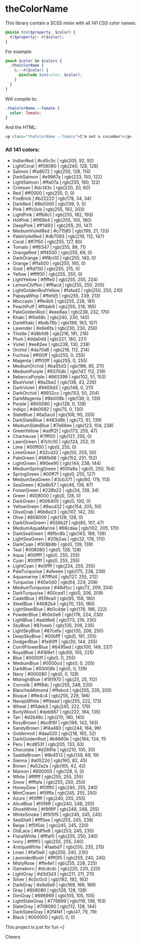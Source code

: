 # theColorName

This library contain a SCSS mixin with all 141 CSS color names:

```scss
@mixin tcn($property, $color) {
  #{$property}: #{$color};
}
```
For example:
```scss
@each $color in $colors {
  .theColorName {
    &.--#{$color} {
      @include tcn(color, $color);
    }
  }
}
```
Will compile to:
```css
.theColorName.--Tomato {
  color: Tomato;
}
```
And the HTML:
```html
<p class="theColorName --Tomato">I'm not a cucumber!</p>
```

### All 141 colors:

<ul class="table-of-content">
  <li>IndianRed | #cd5c5c | rgb(205, 92, 92)</li>
  <li>LightCoral | #f08080 | rgb(240, 128, 128)</li>
  <li>Salmon | #fa8072 | rgb(250, 128, 114)</li>
  <li>DarkSalmon | #e9967a | rgb(233, 150, 122)</li>
  <li>LightSalmon | #ffa07a | rgb(255, 160, 122)</li>
  <li>Crimson | #dc143c | rgb(220, 20, 60)</li>
  <li>Red | #ff0000 | rgb(255, 0, 0)</li>
  <li>FireBrick | #b22222 | rgb(178, 34, 34)</li>
  <li>DarkRed | #8b0000 | rgb(139, 0, 0)</li>
  <li>Pink | #ffc0cb | rgb(255, 192, 203)</li>
  <li>LightPink | #ffb6c1 | rgb(255, 182, 193)</li>
  <li>HotPink | #ff69b4 | rgb(255, 105, 180)</li>
  <li>DeepPink | #ff1493 | rgb(255, 20, 147)</li>
  <li>MediumVioletRed | #c71585 | rgb(199, 21, 133)</li>
  <li>PaleVioletRed | #db7093 | rgb(219, 112, 147)</li>
  <li>Coral | #ff7f50 | rgb(255, 127, 80)</li>
  <li>Tomato | #ff6347 | rgb(255, 99, 71)</li>
  <li>OrangeRed | #ff4500 | rgb(255, 69, 0)</li>
  <li>DarkOrange | #ff8c00 | rgb(255, 140, 0)</li>
  <li>Orange | #ffa500 | rgb(255, 165, 0)</li>
  <li>Gold | #ffd700 | rgb(255, 215, 0)</li>
  <li>Yellow | #ffff00 | rgb(255, 255, 0)</li>
  <li>LightYellow | #ffffe0 | rgb(255, 255, 224)</li>
  <li>LemonChiffon | #fffacd | rgb(255, 250, 205)</li>
  <li>LightGoldenRodYellow | #fafad2 | rgb(250, 250, 210)</li>
  <li>PapayaWhip | #ffefd5 | rgb(255, 239, 213)</li>
  <li>Moccasin | #ffe4b5 | rgb(255, 228, 181)</li>
  <li>PeachPuff | #ffdab9 | rgb(255, 218, 185)</li>
  <li>PaleGoldenRod | #eee8aa | rgb(238, 232, 170)</li>
  <li>Khaki | #f0e68c | rgb(240, 230, 140)</li>
  <li>DarkKhaki | #bdb76b | rgb(189, 183, 107)</li>
  <li>Lavender | #e6e6fa | rgb(230, 230, 250)</li>
  <li>Thistle | #d8bfd8 | rgb(216, 191, 216)</li>
  <li>Plum | #dda0dd | rgb(221, 160, 221)</li>
  <li>Violet | #ee82ee | rgb(238, 130, 238)</li>
  <li>Orchid | #da70d6 | rgb(218, 112, 214)</li>
  <li>Fuchsia | #ff00ff | rgb(255, 0, 255)</li>
  <li>Magenta | #ff00ff | rgb(255, 0, 255)</li>
  <li>MediumOrchid | #ba55d3 | rgb(186, 85, 211)</li>
  <li>MediumPurple | #9370db | rgb(147, 112, 219)</li>
  <li>RebeccaPurple | #663399 | rgb(102, 51, 153)</li>
  <li>BlueViolet | #8a2be2 | rgb(138, 43, 226)</li>
  <li>DarkViolet | #9400d3 | rgb(148, 0, 211)</li>
  <li>DarkOrchid | #9932cc | rgb(153, 50, 204)</li>
  <li>DarkMagenta | #8b008b | rgb(139, 0, 139)</li>
  <li>Purple | #800080 | rgb(128, 0, 128)</li>
  <li>Indigo | #4b0082 | rgb(75, 0, 130)</li>
  <li>SlateBlue | #6a5acd | rgb(106, 90, 205)</li>
  <li>DarkSlateBlue | #483d8b | rgb(72, 61, 139)</li>
  <li>MediumSlateBlue | #7b68ee | rgb(123, 104, 238)</li>
  <li>GreenYellow | #adff2f | rgb(173, 255, 47)</li>
  <li>Chartreuse | #7fff00 | rgb(127, 255, 0)</li>
  <li>LawnGreen | #7cfc00 | rgb(124, 252, 0)</li>
  <li>Lime | #00ff00 | rgb(0, 255, 0)</li>
  <li>LimeGreen | #32cd32 | rgb(50, 205, 50)</li>
  <li>PaleGreen | #98fb98 | rgb(152, 251, 152)</li>
  <li>LightGreen | #90ee90 | rgb(144, 238, 144)</li>
  <li>MediumSpringGreen | #00fa9a | rgb(0, 250, 154)</li>
  <li>SpringGreen | #00ff7f | rgb(0, 255, 127)</li>
  <li>MediumSeaGreen | #3cb371 | rgb(60, 179, 113)</li>
  <li>SeaGreen | #2e8b57 | rgb(46, 139, 87)</li>
  <li>ForestGreen | #228b22 | rgb(34, 139, 34)</li>
  <li>Green | #008000 | rgb(0, 128, 0)</li>
  <li>DarkGreen | #006400 | rgb(0, 100, 0)</li>
  <li>YellowGreen | #9acd32 | rgb(154, 205, 50)</li>
  <li>OliveDrab | #6b8e23 | rgb(107, 142, 35)</li>
  <li>Olive | #808000 | rgb(128, 128, 0)</li>
  <li>DarkOliveGreen | #556b2f | rgb(85, 107, 47)</li>
  <li>MediumAquaMarine | #66cdaa | rgb(102, 205, 170)</li>
  <li>DarkSeaGreen | #8fbc8b | rgb(143, 188, 139)</li>
  <li>LightSeaGreen | #20b2aa | rgb(32, 178, 170)</li>
  <li>DarkCyan | #008b8b | rgb(0, 139, 139)</li>
  <li>Teal | #008080 | rgb(0, 128, 128)</li>
  <li>Aqua | #00ffff | rgb(0, 255, 255)</li>
  <li>Cyan | #00ffff | rgb(0, 255, 255)</li>
  <li>LightCyan | #e0ffff | rgb(224, 255, 255)</li>
  <li>PaleTurquoise | #afeeee | rgb(175, 238, 238)</li>
  <li>Aquamarine | #7fffd4 | rgb(127, 255, 212)</li>
  <li>Turquoise | #40e0d0 | rgb(64, 224, 208)</li>
  <li>MediumTurquoise | #48d1cc | rgb(72, 209, 204)</li>
  <li>DarkTurquoise | #00ced1 | rgb(0, 206, 209)</li>
  <li>CadetBlue | #5f9ea0 | rgb(95, 158, 160)</li>
  <li>SteelBlue | #4682b4 | rgb(70, 130, 180)</li>
  <li>LightSteelBlue | #b0c4de | rgb(176, 196, 222)</li>
  <li>PowderBlue | #b0e0e6 | rgb(176, 224, 230)</li>
  <li>LightBlue | #add8e6 | rgb(173, 216, 230)</li>
  <li>SkyBlue | #87ceeb | rgb(135, 206, 235)</li>
  <li>LightSkyBlue | #87cefa | rgb(135, 206, 250)</li>
  <li>DeepSkyBlue | #00bfff | rgb(0, 191, 255)</li>
  <li>DodgerBlue | #1e90ff | rgb(30, 144, 255)</li>
  <li>CornfFlowerBlue | #6495ed | rgb(100, 149, 237)</li>
  <li>RoyalBlue | #4169e1 | rgb(65, 105, 225)</li>
  <li>Blue | #0000ff | rgb(0, 0, 255)</li>
  <li>MediumBlue | #0000cd | rgb(0, 0, 205)</li>
  <li>DarkBlue | #00008b | rgb(0, 0, 139)</li>
  <li>Navy | #000080 | rgb(0, 0, 128)</li>
  <li>MidnightBlue | #191970 | rgb(25, 25, 112)</li>
  <li>Cornsilk | #fff8dc | rgb(255, 248, 220)</li>
  <li>BlanchedAlmond | #ffebcd | rgb(255, 235, 205)</li>
  <li>Bisque | #ffe4c4 | rgb(255, 228, 196)</li>
  <li>NavajoWhite | #ffdead | rgb(255, 222, 173)</li>
  <li>Wheat | #f5deb3 | rgb(245, 222, 179)</li>
  <li>BurlyWood | #deb887 | rgb(222, 184, 135)</li>
  <li>Tan | #d2b48c | rgb(210, 180, 140)</li>
  <li>RosyBrown | #bc8f8f | rgb(188, 143, 143)</li>
  <li>SandyBrown | #f4a460 | rgb(244, 164, 96)</li>
  <li>Goldenrod | #daa520 | rgb(218, 165, 32)</li>
  <li>DarkGoldenRod | #b8860b | rgb(184, 134, 11)</li>
  <li>Peru | #cd853f | rgb(205, 133, 63)</li>
  <li>Chocolate | #d2691e | rgb(210, 105, 30)</li>
  <li>SaddleBrown | #8b4513 | rgb(139, 69, 19)</li>
  <li>Sienna | #a0522d | rgb(160, 82, 45)</li>
  <li>Brown | #a52a2a | rgb(165, 42, 42)</li>
  <li>Maroon | #800000 | rgb(128, 0, 0)</li>
  <li>White | #ffffff | rgb(255, 255, 255)</li>
  <li>Snow | #fffafa | rgb(255, 250, 250)</li>
  <li>HoneyDew | #f0fff0 | rgb(240, 255, 240)</li>
  <li>MintCream | #f5fffa | rgb(245, 255, 250)</li>
  <li>Azure | #f0ffff | rgb(240, 255, 255)</li>
  <li>AliceBlue | #f0f8ff | rgb(240, 248, 255)</li>
  <li>GhostWhite | #f8f8ff | rgb(248, 248, 255)</li>
  <li>WhiteSmoke | #f5f5f5 | rgb(245, 245, 245)</li>
  <li>SeaShell | #fff5ee | rgb(255, 245, 238)</li>
  <li>Beige | #f5f5dc | rgb(245, 245, 220)</li>
  <li>OldLace | #fdf5e6 | rgb(253, 245, 230)</li>
  <li>FloralWhite | #fffaf0 | rgb(255, 250, 240)</li>
  <li>Ivory | #fffff0 | rgb(255, 255, 240)</li>
  <li>AntiqueWhite | #faebd7 | rgb(250, 235, 215)</li>
  <li>Linen | #faf0e6 | rgb(250, 240, 230)</li>
  <li>LavenderBlush | #fff0f5 | rgb(255, 240, 245)</li>
  <li>MistyRose | #ffe4e1 | rgb(255, 228, 225)</li>
  <li>Gainsboro | #dcdcdc | rgb(220, 220, 220)</li>
  <li>LightGray | #d3d3d3 | rgb(211, 211, 211)</li>
  <li>Silver | #c0c0c0 | rgb(192, 192, 192)</li>
  <li>DarkGray | #a9a9a9 | rgb(169, 169, 169)</li>
  <li>Gray | #808080 | rgb(128, 128, 128)</li>
  <li>DimGray | #696969 | rgb(105, 105, 105)</li>
  <li>LightSlateGray | #778899 | rgb(119, 136, 153)</li>
  <li>SlateGray | #708090 | rgb(112, 128, 144)</li>
  <li>DarkSlateGray | #2f4f4f | rgb(47, 79, 79)</li>
  <li>Black | #000000 | rgb(0, 0, 0)</li>
</ul>

This project is just for fun =]

Cheers
